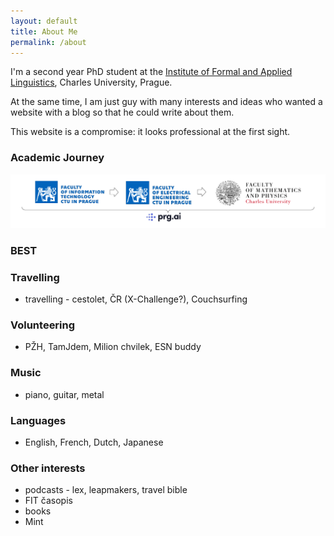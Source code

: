 ```yaml
---
layout: default
title: About Me
permalink: /about
---
```


I'm a second year PhD student at the [Institute of Formal and Applied Linguistics](ufal.mff.cuni.cz/), Charles University, Prague.

At the same time, I am just guy with many interests and ideas who wanted a website with a blog so that he could write about them.

This website is a compromise: it looks professional at the first sight.

### Academic Journey
![academic](/assets/academic.png)


### BEST

### Travelling
- travelling - cestolet, ČR (X-Challenge?), Couchsurfing

### Volunteering 
- PŽH, TamJdem, Milion chvilek, ESN buddy

### Music 
- piano, guitar, metal

### Languages
- English, French, Dutch, Japanese

### Other interests
- podcasts - lex, leapmakers, travel bible
- FIT časopis
- books
- Mint
